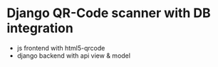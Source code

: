 # Django QR-Code scanner with DB integration
 - js frontend with html5-qrcode
 - django backend with api view & model

